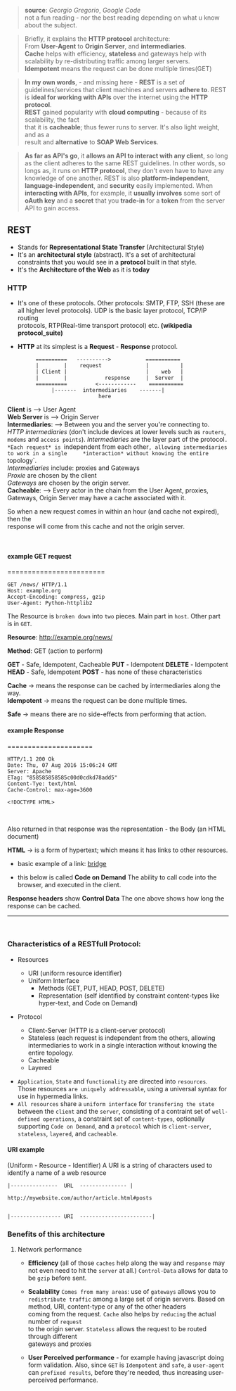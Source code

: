 
> **source**: *Georgio Gregorio*, *Google Code*    
> not a fun reading - nor the best reading depending on what u know about the subject.

> Briefly, it explains the **HTTP protocol** architecture:     
> From **User-Agent** to **Origin Server**, and **intermediaries**.      
> **Cache** helps with efficiency, **stateless** and gateways help with
> scalability by re-distributing traffic among larger servers.    
> **Idempotent** means the request can be done multiple times(GET)


> __In my own words__, - and missing here - **REST** is a set of guidelines/services
> that client machines and servers **adhere to**. REST is **ideal for working with APIs** 
> over the internet using the **HTTP protocol**.   
> **REST** gained popularity with **cloud computing** - because of its scalability, the fact    
> that it is **cacheable**; thus fewer runs to server. It's also light weight, and as a    
> result and **alternative** to **SOAP Web Services**.

> **As far as API's go**, it **allows an API to interact with any client**, so 
> long as the client adheres to the same REST guidelines. In other words, so longs as,
> it runs on **HTTP protocol**, they don't even have to have any knowledge of one another.
> REST is also **platform-independent**, **language-independent**, and **security** easily
> implemented. When **interacting with APIs**, for example, it **usually involves** some 
> sort of **oAuth key** and a **secret** that you **trade-in** for a **token** from the
> server API to gain access.



## REST
* Stands for __Representational State Transfer__ (Architectural Style)    
* It's an __architectural style__ (abstract). It's a set of architectural           
  constraints that you would see in a __protocol__ built in that style.
* It's the __Architecture of the Web__ as it is __today__     

### HTTP
* It's one of these protocols. Other protocols: SMTP, FTP, SSH (these are   
  all higher level protocols). UDP is the basic layer protocol, TCP/IP routing   
  protocols, RTP(Real-time transport protocol) etc.  __(wikipedia protocol_suite)__    

* __HTTP__ at its simplest is a __Request__ - __Response__ protocol.

 ```       
          ==========   ---------->           ===========
          |        |	request              |          |
          | Client |						 |    web   |
          |		   |			response	 |  Server	|	
          ==========         <------------    ===========
          	   |-------  intermediaries    -------|
          	   				  here
```


**Client** is       --> User Agent          
**Web Server** is   --> Origin Server         
**Intermediaries**: --> Between you and the server you're connecting to.      
		      *HTTP intermediaries* (don't include devices at lower levels
		        such as `routers`, `modems` and `access points`).
		      *Intermediaries* are the layer part of the protocol`.            
		      *Each request* is `independent from each other`, allowing intermediaries to work in a single    
		      *interaction* without knowing the entire `topology`.     
		      *Intermediaries* include: proxies and Gateways      
		      *Proxie* are chosen by the client          
		      *Gateways* are chosen by the origin server.    
**Cacheable**:      --> Every actor in the chain from the User Agent, proxies,   
		    Gateways, Origin Server may have a cache associated with it.   

So when a new request comes in within an hour (and cache not expired), then the    
response will come from this cache and not the origin server.  


<br />


#### example GET request
========================


	GET /news/ HTTP/1.1
	Host: example.org
	Accept-Encoding: compress, gzip
	User-Agent: Python-httplib2
	

The Resource is `broken down` into `two` pieces. Main part in `host`. Other part      
is in `GET`.

                     
__Resource__: http://example.org/news/

__Method__: GET (action to perform)

__GET__    - Safe, Idempotent, Cacheable
__PUT__    - Idempotent
__DELETE__ - Idempotent
__HEAD__   - Safe, Idempotent
__POST__   - has none of these characteristics

__Cache__     -> means the response can be cached by intermediaries along the way.          
__Idempotent__ -> means the request can be done multiple times.  

__Safe__      -> means there are no side-effects from performing that action.            


#### example Response
=====================

	HTTP/1.1 200 Ok
	Date: Thu, 07 Aug 2016 15:06:24 GMT
	Server: Apache
	ETag: "858585858585c00d0cdkd78add5"
	Content-Tye: text/html
	Cache-Control: max-age=3600

	<!DOCTYPE HTML>
	
<br />	

Also returned in that response was the representation - the Body (an HTML document)     

__HTML__ ->  is a form of hypertext; which means it has links to other resources.

* basic example of a link: <a href="http://bridgetosomewhere.com">bridge</a>

* this below is called __Code on Demand__ 
  The ability to call code into the browser, and executed in the client.


	<script type="text/javascript" src="utility.js"></script>


__Response headers__ show __Control Data__
  The one above shows how long the response can be cached.


<hr />
<br />

### Characteristics of a RESTfull Protocol:

* Resources
	- URI (uniform resource identifier)
	- Uniform Interface
		- Methods (GET, PUT, HEAD, POST, DELETE)
		- Representation (self identified by constraint content-types like       
		  hyper-text, and Code on Demand)    

* Protocol
	- Client-Server (HTTP is a client-server protocol)
	- Stateless (each request is independent from the others, allowing
				 intermediaries to work in a single interaction without
				 knowing the entire topology.
	- Cacheable  
	- Layered


- `Application`, `State` and `functionality` are directed into `resources`.    
  Those resources `are uniquely addressable`, using a universal syntax for    
  use in hypermedia links.
- `All resources` share a `uniform interface` for `transfering the state`      
   between the `client` and the `server`, consisting of a contraint set 
   of `well-defined operations`, a constraint set of `content-types`, 
   optionally supporting `Code on Demand`, and a `protocol` which is 
   `client-server`, `stateless`, `layered`, and `cacheable`.


#### URI example
(Uniform - Resource - Identifier)
A URI is a string of characters used to identify a name of a web resource


	|---------------  URL  --------------- |

	http://mywebsite.com/author/article.html#posts


	|---------------- URI  -----------------------|





### Benefits of this architecture

1. Network performance
   - **Efficiency**  (all of those `caches` help along the way and `response` 
				      may not even need to hit the `server` at all.)
				     `Control-Data` allows for data to be `gzip` before sent.    
   
   - **Scalability** `Comes from many areas`: use of `gateways` allows you to 
				     `redistribute traffic` among a large set of origin servers.
				  	  Based on method, URI, content-type or any of the other headers    
				      coming from the request.
				  	 `Cache` also helps by `reducing` the actual number of `request`    
				  	  to the origin server.
				     `Stateless` allows the request to be routed through different    
				      gateways and proxies
   
   - **User Perceived performance** - for example having javascript doing form validation.
				      Also, since `GET` is `Idempotent` and `safe`, a `user-agent` 
				      can `prefixed results`, before they're needed, thus increasing 
				      user-perceived performance.      



















